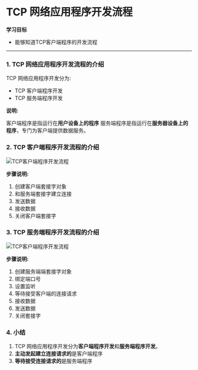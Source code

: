 # TCP 网络应用程序开发流程

**学习目标**

* 能够知道TCP客户端程序的开发流程

---


### 1. TCP 网络应用程序开发流程的介绍

TCP 网络应用程序开发分为:
* TCP 客户端程序开发
* TCP 服务端程序开发

**说明:**

客户端程序是指运行在**用户设备上的程序**
服务端程序是指运行在**服务器设备上的程序**，专门为客户端提供数据服务。

### 2. TCP 客户端程序开发流程的介绍


![TCP客户端程序开发流程](https://tva1.sinaimg.cn/large/e6c9d24ely1h0z95047w7j20aw0elq3a.jpg)

**步骤说明:**

1. 创建客户端套接字对象
2. 和服务端套接字建立连接
3. 发送数据
4. 接收数据
5. 关闭客户端套接字


### 3. TCP 服务端程序开发流程的介绍


![TCP客户端程序开发流程](https://tva1.sinaimg.cn/large/e6c9d24ely1h0z954v8jbj20aw0elq3a.jpg)

**步骤说明:**

1. 创建服务端端套接字对象
2. 绑定端口号
3. 设置监听
4. 等待接受客户端的连接请求
5. 接收数据
6. 发送数据
7. 关闭套接字

### 4. 小结

1. TCP 网络应用程序开发分为**客户端程序开发**和**服务端程序开发**。
2. **主动发起建立连接请求的**是客户端程序
3. **等待接受连接请求的**是服务端程序



